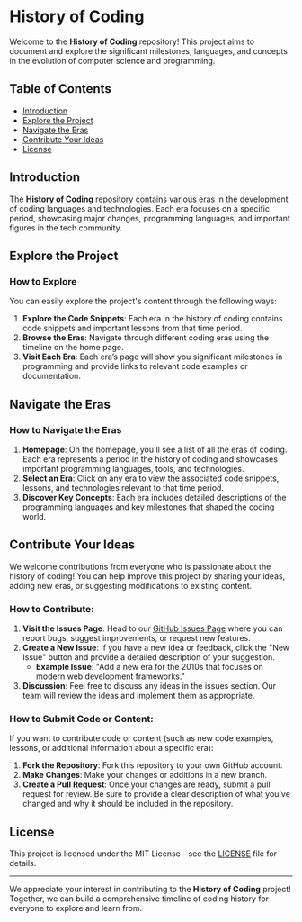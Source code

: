 # History of Coding

Welcome to the **History of Coding** repository! This project aims to document and explore the significant milestones, languages, and concepts in the evolution of computer science and programming.

## Table of Contents

- [Introduction](#introduction)
- [Explore the Project](#explore-the-project)
- [Navigate the Eras](#navigate-the-eras)
- [Contribute Your Ideas](#contribute-your-ideas)
- [License](#license)

## Introduction

The **History of Coding** repository contains various eras in the development of coding languages and technologies. Each era focuses on a specific period, showcasing major changes, programming languages, and important figures in the tech community.

## Explore the Project

### How to Explore

You can easily explore the project's content through the following ways:

1. **Explore the Code Snippets**: Each era in the history of coding contains code snippets and important lessons from that time period.
2. **Browse the Eras**: Navigate through different coding eras using the timeline on the home page.
3. **Visit Each Era**: Each era’s page will show you significant milestones in programming and provide links to relevant code examples or documentation.

## Navigate the Eras

### How to Navigate the Eras

1. **Homepage**: On the homepage, you'll see a list of all the eras of coding. Each era represents a period in the history of coding and showcases important programming languages, tools, and technologies.
2. **Select an Era**: Click on any era to view the associated code snippets, lessons, and technologies relevant to that time period.
3. **Discover Key Concepts**: Each era includes detailed descriptions of the programming languages and key milestones that shaped the coding world.

## Contribute Your Ideas

We welcome contributions from everyone who is passionate about the history of coding! You can help improve this project by sharing your ideas, adding new eras, or suggesting modifications to existing content.

### How to Contribute:

1. **Visit the Issues Page**: Head to our [GitHub Issues Page](https://github.com/rtzschild/HistoryOfHistory/issues) where you can report bugs, suggest improvements, or request new features.
2. **Create a New Issue**: If you have a new idea or feedback, click the "New Issue" button and provide a detailed description of your suggestion.
   - **Example Issue**: "Add a new era for the 2010s that focuses on modern web development frameworks."
3. **Discussion**: Feel free to discuss any ideas in the issues section. Our team will review the ideas and implement them as appropriate.

### How to Submit Code or Content:
If you want to contribute code or content (such as new code examples, lessons, or additional information about a specific era):
1. **Fork the Repository**: Fork this repository to your own GitHub account.
2. **Make Changes**: Make your changes or additions in a new branch.
3. **Create a Pull Request**: Once your changes are ready, submit a pull request for review. Be sure to provide a clear description of what you’ve changed and why it should be included in the repository.

## License

This project is licensed under the MIT License - see the [LICENSE](LICENSE) file for details.

---

We appreciate your interest in contributing to the **History of Coding** project! Together, we can build a comprehensive timeline of coding history for everyone to explore and learn from.
